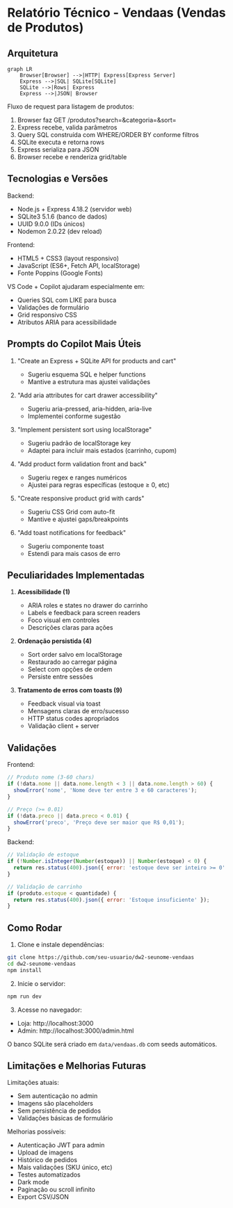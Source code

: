 # Relatório Técnico - Vendaas (Vendas de Produtos)

## Arquitetura

```mermaid
graph LR
    Browser[Browser] -->|HTTP| Express[Express Server]
    Express -->|SQL| SQLite[SQLite]
    SQLite -->|Rows| Express
    Express -->|JSON| Browser
```

Fluxo de request para listagem de produtos:
1. Browser faz GET /produtos?search=&categoria=&sort=
2. Express recebe, valida parâmetros
3. Query SQL construída com WHERE/ORDER BY conforme filtros
4. SQLite executa e retorna rows
5. Express serializa para JSON
6. Browser recebe e renderiza grid/table

## Tecnologias e Versões

Backend:
- Node.js + Express 4.18.2 (servidor web)
- SQLite3 5.1.6 (banco de dados)
- UUID 9.0.0 (IDs únicos)
- Nodemon 2.0.22 (dev reload)

Frontend:
- HTML5 + CSS3 (layout responsivo)
- JavaScript (ES6+, Fetch API, localStorage)
- Fonte Poppins (Google Fonts)

VS Code + Copilot ajudaram especialmente em:
- Queries SQL com LIKE para busca
- Validações de formulário
- Grid responsivo CSS
- Atributos ARIA para acessibilidade

## Prompts do Copilot Mais Úteis

1. "Create an Express + SQLite API for products and cart"
   - Sugeriu esquema SQL e helper functions
   - Mantive a estrutura mas ajustei validações

2. "Add aria attributes for cart drawer accessibility"
   - Sugeriu aria-pressed, aria-hidden, aria-live
   - Implementei conforme sugestão

3. "Implement persistent sort using localStorage"
   - Sugeriu padrão de localStorage key
   - Adaptei para incluir mais estados (carrinho, cupom)

4. "Add product form validation front and back"
   - Sugeriu regex e ranges numéricos
   - Ajustei para regras específicas (estoque ≥ 0, etc)

5. "Create responsive product grid with cards"
   - Sugeriu CSS Grid com auto-fit
   - Mantive e ajustei gaps/breakpoints

6. "Add toast notifications for feedback"
   - Sugeriu componente toast
   - Estendi para mais casos de erro

## Peculiaridades Implementadas

1. **Acessibilidade (1)**
   - ARIA roles e states no drawer do carrinho
   - Labels e feedback para screen readers
   - Foco visual em controles
   - Descrições claras para ações

2. **Ordenação persistida (4)**
   - Sort order salvo em localStorage
   - Restaurado ao carregar página
   - Select com opções de ordem
   - Persiste entre sessões

3. **Tratamento de erros com toasts (9)**
   - Feedback visual via toast
   - Mensagens claras de erro/sucesso
   - HTTP status codes apropriados
   - Validação client + server

## Validações

Frontend:
```js
// Produto nome (3-60 chars)
if (!data.nome || data.nome.length < 3 || data.nome.length > 60) {
  showError('nome', 'Nome deve ter entre 3 e 60 caracteres');
}

// Preço (>= 0.01)
if (!data.preco || data.preco < 0.01) {
  showError('preco', 'Preço deve ser maior que R$ 0,01');
}
```

Backend:
```js
// Validação de estoque
if (!Number.isInteger(Number(estoque)) || Number(estoque) < 0) {
  return res.status(400).json({ error: 'estoque deve ser inteiro >= 0' });
}

// Validação de carrinho
if (produto.estoque < quantidade) {
  return res.status(400).json({ error: 'Estoque insuficiente' });
}
```

## Como Rodar

1. Clone e instale dependências:
```bash
git clone https://github.com/seu-usuario/dw2-seunome-vendaas
cd dw2-seunome-vendaas
npm install
```

2. Inicie o servidor:
```bash
npm run dev
```

3. Acesse no navegador:
- Loja: http://localhost:3000
- Admin: http://localhost:3000/admin.html

O banco SQLite será criado em `data/vendaas.db` com seeds automáticos.

## Limitações e Melhorias Futuras

Limitações atuais:
- Sem autenticação no admin
- Imagens são placeholders
- Sem persistência de pedidos
- Validações básicas de formulário

Melhorias possíveis:
- Autenticação JWT para admin
- Upload de imagens
- Histórico de pedidos
- Mais validações (SKU único, etc)
- Testes automatizados
- Dark mode
- Paginação ou scroll infinito
- Export CSV/JSON
